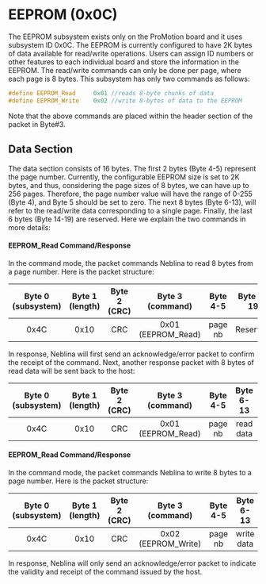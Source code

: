 # EEPROM (0x0C)

The EEPROM subsystem exists only on the ProMotion board and it uses subsystem ID 0x0C. The EEPROM is currently configured to have 2K bytes of data available for read/write operations. Users can assign ID numbers or other features to each individual board and store the information in the EEPROM. The read/write commands can only be done per page, where each page is 8 bytes. This subsystem has only two commands as follows:

```c 
#define EEPROM_Read		0x01 //reads 8-byte chunks of data
#define EEPROM_Write	0x02 //write 8-bytes of data to the EEPROM
```

Note that the above commands are placed within the header section of the packet in Byte#3.

## Data Section
The data section consists of 16 bytes. The first 2 bytes (Byte 4-5) represent the page number. Currently, the configurable EEPROM size is set to 2K bytes, and thus, considering the page sizes of 8 bytes, we can have up to 256 pages. Therefore, the page number value will have the range of 0-255 (Byte 4), and Byte 5 should be set to zero. The next 8 bytes (Byte 6-13), will refer to the read/write data corresponding to a single page. Finally, the last 6 bytes (Byte 14-19) are reserved. Here we explain the two commands in more details:

#### EEPROM_Read Command/Response
In the command mode, the packet commands Neblina to read 8 bytes from a page number. Here is the packet structure:

| Byte 0 (subsystem) | Byte 1 (length) | Byte 2 (CRC) | Byte 3 (command) |Byte 4-5|Byte 6-19 |
|:------------------:|:---------------:|:------------:|:----------------:|:------:|:--------:|
|        0x4C        |       0x10      |      CRC     |0x01 (EEPROM_Read)|page nb | Reserved |

In response, Neblina will first send an acknowledge/error packet to confirm the receipt of the command. Next, another response packet with 8 bytes of read data will be sent back to the host:

| Byte 0 (subsystem) | Byte 1 (length) | Byte 2 (CRC) | Byte 3 (command) |Byte 4-5|Byte 6-13|Byte 14-19|
|:------------------:|:---------------:|:------------:|:----------------:|:------:|:-------:|:--------:|
|        0x4C        |       0x10      |      CRC     |0x01 (EEPROM_Read)|page nb |read data| Reserved |

#### EEPROM_Read Command/Response
In the command mode, the packet commands Neblina to write 8 bytes to a page number. Here is the packet structure:

| Byte 0 (subsystem) | Byte 1 (length) | Byte 2 (CRC) | Byte 3 (command)  |Byte 4-5|Byte 6-13 |Byte 14-19|
|:------------------:|:---------------:|:------------:|:-----------------:|:------:|:--------:|:--------:|
|        0x4C        |       0x10      |      CRC     |0x02 (EEPROM_Write)|page nb |write data| Reserved |

In response, Neblina will only send an acknowledge/error packet to indicate the validity and receipt of the command issued by the host.
